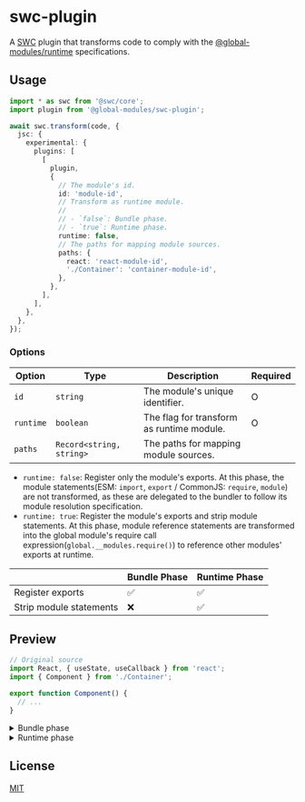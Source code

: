 # swc-plugin

A [SWC](https://swc.rs) plugin that transforms code to comply with the [@global-modules/runtime](https://github.com/leegeunhyeok/global-modules/tree/main/packages/runtime) specifications.

## Usage

```ts
import * as swc from '@swc/core';
import plugin from '@global-modules/swc-plugin';

await swc.transform(code, {
  jsc: {
    experimental: {
      plugins: [
        [
          plugin,
          {
            // The module's id.
            id: 'module-id',
            // Transform as runtime module.
            //
            // - `false`: Bundle phase.
            // - `true`: Runtime phase.
            runtime: false,
            // The paths for mapping module sources.
            paths: {
              react: 'react-module-id',
              './Container': 'container-module-id',
            },
          },
        ],
      ],
    },
  },
});
```

### Options

| Option    | Type                     | Description                               | Required |
| --------- | ------------------------ | ----------------------------------------- | -------- |
| `id`      | `string`                 | The module's unique identifier.           | O        |
| `runtime` | `boolean`                | The flag for transform as runtime module. | O        |
| `paths`   | `Record<string, string>` | The paths for mapping module sources.     |          |

- `runtime: false`: Register only the module's exports. At this phase, the module statements(ESM: `import`, `export` / CommonJS: `require`, `module`) are not transformed, as these are delegated to the bundler to follow its module resolution specification.
- `runtime: true`: Register the module's exports and strip module statements. At this phase, module reference statements are transformed into the global module's require call expression(`global.__modules.require()`) to reference other modules' exports at runtime.

|                         | Bundle Phase | Runtime Phase |
| ----------------------- | ------------ | ------------- |
| Register exports        | ✅           | ✅            |
| Strip module statements | ❌           | ✅            |

## Preview

```ts
// Original source
import React, { useState, useCallback } from 'react';
import { Component } from './Container';

export function Component() {
  // ...
}
```

<details>

<summary>Bundle phase</summary>

```ts
import React, { useState, useCallback } from 'react';
import { Component } from './Container';
r __ctx = global.__modules.register('1');
function Component() {
  // ...
}
__x = Component;
__ctx.exports(function () {
  return {
    Component: __x,
  };
});
var __x;
export { __x as Component };
```

</details>

<details>

<summary>Runtime phase</summary>

````ts
/**
 * With `paths`
 *
 * ```js
 * {
 *   "react": "react-module-id",
 *   "./Container": "container-module-id",
 * }
 * ```
 */
var __ctx = global.__modules.register('1');
var {
  default: React,
  useState,
  useCallback,
} = global.__modules.require('react-module-id');
var { Component } = global.__modules.require('container-module-id');
function Component() {
  // ...
}
__x = Component;
__ctx.exports(function () {
  return {
    Component: __x,
  };
});
var __x;
````

</details>

## License

[MIT](./LICENSE)
